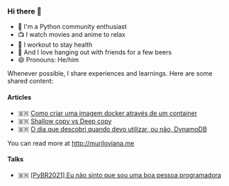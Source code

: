 ### Hi there 👋

- 🐍 I'm a Python community enthusiast
- 📺 I watch movies and anime to relax
- 💪 I workout to stay health
- 🍻 And I love hanging out with friends for a few beers
- 😄 Pronouns: He/him

Whenever possible, I share experiences and learnings. Here are some shared content:

#### Articles

* 🇧🇷 [Como criar uma imagem docker através de um container](https://muriloviana.me/posts/como-criar-uma-imagem-docker-atraves-de-um-container/)
* 🇧🇷 [Shallow copy vs Deep copy](https://muriloviana.me/posts/shallow-copy-vs-deep-copy/)
* 🇧🇷 [O dia que descobri quando devo utilizar, ou não, DynamoDB](https://muriloviana.me/posts/o-dia-que-descobri-quando-devo-utilizar-ou-nao-dynamodb/)

You can read more at http://muriloviana.me

#### Talks

* 🇧🇷 [[PyBR2021] Eu não sinto que sou uma boa pessoa programadora](https://www.youtube.com/watch?v=uTW5TtwD22U&t=3s)
